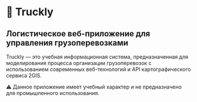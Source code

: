 # 🚚 **Truckly**
## Логистическое веб-приложение для управления грузоперевозками
Truckly — это учебная информационная система, предназначенная для моделирования процесса организации грузоперевозок с использованием современных веб-технологий и API картографического сервиса 2GIS.

⚠️ Данное приложение имеет учебный характер и не предназначено для промышленного использования.
